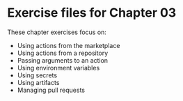 # Exercise files for Chapter 03
These chapter exercises focus on:
- Using actions from the marketplace
- Using actions from a repository
- Passing arguments to an action
- Using environment variables
- Using secrets
- Using artifacts
- Managing pull requests

